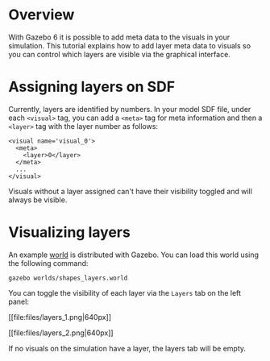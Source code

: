 # Overview

With Gazebo 6 it is possible to add meta data to the visuals in your
simulation. This tutorial explains how to add layer meta data to visuals so
you can control which layers are visible via the graphical interface.

# Assigning layers on SDF

Currently, layers are identified by numbers. In your model SDF file, under
each `<visual>` tag, you can add a `<meta>` tag for meta information and
then a `<layer>` tag with the layer number as follows:

    <visual name='visual_0'>
      <meta>
        <layer>0</layer>
      </meta>
      ...
    </visual>

Visuals without a layer assigned can't have their visibility toggled and
will always be visible.

# Visualizing layers

An example [world](https://bitbucket.org/osrf/gazebo/src/gazebo6/worlds/shapes_layers.world) is distributed with Gazebo. You can load this world using the following command:

    gazebo worlds/shapes_layers.world

You can toggle the visibility of each layer via the `Layers` tab on the left panel:

[[file:files/layers_1.png|640px]]

[[file:files/layers_2.png|640px]]

If no visuals on the simulation have a layer, the layers tab will be empty.
